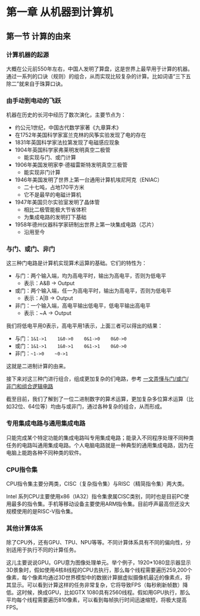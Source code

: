 # 第一章 从机器到计算机

## 第一节 计算的由来

### 计算机器的起源

大概在公元前550年左右，中国人发明了算盘，这是世界上最早用于计算的机器。通过一系列的口诀（规则）的组合，从而实现比较复杂的计算。比如词语“三下五除二”就来自于珠算口诀。

### 由手动到电动的飞跃

机器在历史的长河中经历了数次演化，主要节点为：

- 约公元1世纪，中国古代数学家著《九章算术》
- 在1752年美国科学家富兰克林的风筝实验发现了电的存在
- 1831年英国科学家法拉第发现了电磁感应现象
- 1904年英国科学家弗莱明发明真空二极管
    + 能实现与门、或门计算
- 1906年美国发明家李·德福雷斯特发明真空三极管
    + 能实现非门计算
- 1946年美国发明了世界上第一台通用计算机埃尼阿克（ENIAC）
    + 二十七吨，占地170平方米
    + 它不是最早的电磁计算机
- 1947年美国贝尔实验室发明了晶体管
    + 相比二极管能极大节省体积
    + 为集成电路的发明打下基础
- 1958年德州仪器科学家研制出世界上第一块集成电路（芯片）
    + 沿用至今

### 与门、或门、非门

这三种门电路是计算机实现算术运算的基础。它们的特性为：

- 与门：两个输入端，均为高电平时，输出为高电平，否则为低电平
    + 表示：A&B -> Output
- 或门：两个输入端，任一为高电平时，输出为高电平，否则为低电平
    + 表示：A|B -> Output
- 非门：一个输入端，高电平输出低电平，低电平输出高电平
    + 表示：~A -> Output

我们将低电平用0表示，高电平用1表示，上面三者可以得出的结果：

- 与门：`1&1->1    1&0->0    0&1->0    0&0->0`
- 或门：`1&1->1    1&0->1    0&1->1    0&0->0`
- 非门：`~1->0    ~0->1`

这就是二进制计算的由来。

接下来对这三种门进行组合，组成更加复杂的们电路，参考 [一文弄懂与门/或门/非门和组合逻辑电路](http://yunrun.com.cn/tech/3577.html)

截至目前，我们了解到了一位二进制数字的算术运算，更加复杂多位算术运算（比如32位、64位等）均由与或非门，通过各种复杂的组合，从而形成。

### 专用集成电路与通用集成电路

只能完成某个特定功能的集成电路叫专用集成电路；能录入不同程序处理不同种类任务的电路叫通用集成电路。个人电脑电路就是一种典型的通用集成电路，因为在电脑上能跑各种不同种类的软件。

### CPU指令集

CPU指令集主要分两类，CISC（复杂指令集）与RISC（精简指令集）两大类。

Intel 系列CPU主要使用x86（IA32）指令集隶属CISC类别，同时也是目前PC使用最多的指令集。手机等移动设备主要使用ARM指令集。目前呼声最高但还没大规模使用的是RISC-V指令集。

### 其他计算体系

除了CPU外，还有GPU、TPU、NPU等等。不同计算体系具有不同的偏向性，分别适用于执行不同的计算任务。

这儿主要说说GPU。GPU意为图像处理单元。举个例子，1920*1080显示器显示3D景象时，假如使用4核8线程的CPU去执行，那么每个线程需要遍历259,200个像素，每个像素均通过3D世界模型中的数据计算据虚拟摄像机最近的像素点，将其显示。可以看到计算这样的任务非常复杂，它将导致FPS（每秒刷新帧数）降低。这时候，换成GPU，比如GTX 1080具有2560线程。假如用GPU执行，那么平均每个线程需要遍历810像素，可以看到每帧执行时间迅速缩短，将极大提高FPS。
